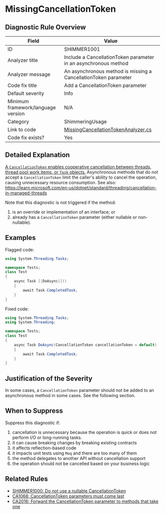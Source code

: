 # MissingCancellationToken

## Diagnostic Rule Overview

| Field                              | Value
|------------------------------------|-------
| ID                                 | SHIMMER1001
| Analyzer title                     | Include a CancellationToken parameter in an asynchronous method
| Analyzer message                   | An asynchronous method is missing a CancellationToken parameter
| Code fix title                     | Add a CancellationToken parameter
| Default severity                   | Info
| Minimum framework/language version | N/A
| Category                           | ShimmeringUsage
| Link to code                       | [MissingCancellationTokenAnalyzer.cs](../../../src/Shimmering.Analyzers/UsageRules/MissingCancellationToken/MissingCancellationTokenAnalyzer.cs)
| Code fix exists?                   | Yes

## Detailed Explanation

[A `CancellationToken` enables cooperative cancellation between threads, thread pool work items, or `Task` objects.](https://learn.microsoft.com/en-us/dotnet/api/system.threading.cancellationtoken) Asynchronous methods that do not accept a `CancellationToken` limit the caller's ability to cancel the operation, causing unnecessary resource consumption. See also: https://learn.microsoft.com/en-us/dotnet/standard/threading/cancellation-in-managed-threads

Note that this diagnostic is not triggered if the method:
1. is an override or implementation of an interface; or
2. already has a `CancellationToken` parameter (either nullable or non-nullable).

## Examples

Flagged code:
```cs
using System.Threading.Tasks;

namespace Tests;
class Test
{
    async Task [|DoAsync|]()
    {
        await Task.CompletedTask;
    }
}
```

Fixed code:
```cs
using System.Threading.Tasks;
using System.Threading;

namespace Tests;
class Test
{
    async Task DoAsync(CancellationToken cancellationToken = default)
    {
        await Task.CompletedTask;
    }
}
```

## Justification of the Severity

In some cases, a `CancellationToken` parameter should not be added to an asynchronous method in some cases. See the following section.

## When to Suppress

Suppress this diagnostic if:
1. cancellation is unnecessary because the operation is quick or does not perform I/O or long-running tasks.
2. it can cause breaking changes by breaking existing contracts
3. it affects reflection-based code
4. it impacts unit tests using `Moq` and there are too many of them
5. the method delegates to another API without cancellation support
6. the operation should not be cancelled based on your business logic

## Related Rules

- [SHIMMER1000: Do not use a nullable CancellationToken](./SHIMMER1000.md)
- [CA1068: CancellationToken parameters must come last](https://learn.microsoft.com/en-us/dotnet/fundamentals/code-analysis/quality-rules/ca1068)
- [CA2016: Forward the CancellationToken parameter to methods that take one](https://learn.microsoft.com/en-us/dotnet/fundamentals/code-analysis/quality-rules/ca2016)
